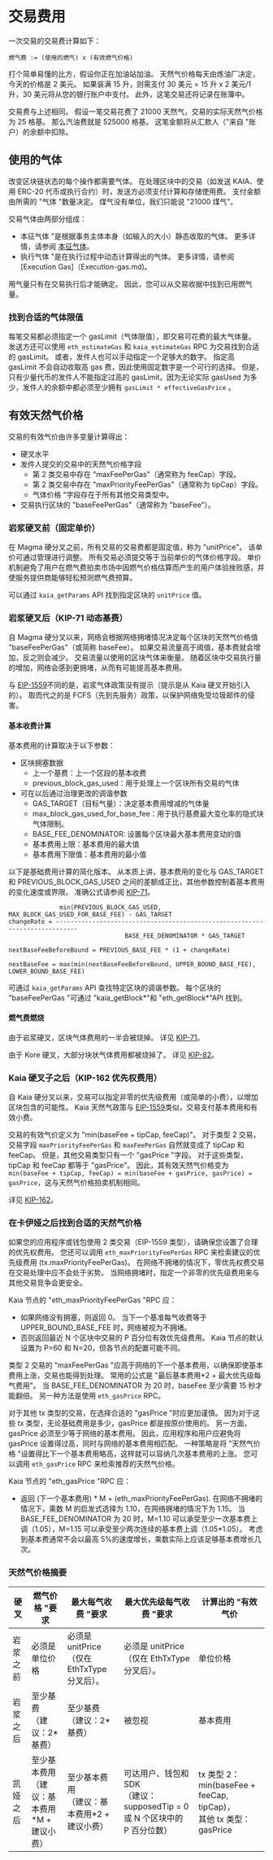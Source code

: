 # 交易费用

一次交易的交易费计算如下：

```text
燃气费 := (使用的燃气) x (有效燃气价格)
```

打个简单易懂的比方，假设你正在加油站加油。 天然气价格每天由炼油厂决定，今天的价格是 2 美元。 如果装满 15 升，则需支付 30 美元 = 15 升 x 2 美元/1 升，30 美元将从您的银行账户中支付。 此外，这笔交易还将记录在账簿中。

交易费与上述相同。 假设一笔交易花费了 21000 天然气，交易的实际天然气价格为 25 格基。 那么汽油费就是 525000 格基。 这笔金额将从汇款人（"来自 "账户）的余额中扣除。

## 使用的气体<a id="gas-used"></a>

改变区块链状态的每个操作都需要气体。 在处理区块中的交易（如发送 KAIA、使用 ERC-20 代币或执行合约）时，发送方必须支付计算和存储使用费。 支付金额由所需的 "气体 "数量决定。 煤气没有单位，我们只能说 "21000 煤气"。

交易气体由两部分组成：

- 本征气体 "是根据事务主体本身（如输入的大小）静态收取的气体。 更多详情，请参阅 [本征气体](intrinsic-gas.md)。
- 执行气体 "是在执行过程中动态计算得出的气体。 更多详情，请参阅 [Execution Gas]（Execution-gas.md)。

用气量只有在交易执行后才能确定。 因此，您可以从交易收据中找到已用燃气量。

### 找到合适的气体限值

每笔交易都必须指定一个 gasLimit（气体限值），即交易可花费的最大气体量。 发送方还可以使用 `eth_estimateGas` 和 `kaia_estimateGas` RPC 为交易找到合适的 gasLimit。 或者，发件人也可以手动指定一个足够大的数字。 指定高 gasLimit 不会自动收取高 gas 费，因此使用固定数字是一个可行的选择。 但是，只有少量代币的发件人不能指定过高的 gasLimit，因为无论实际 gasUsed 为多少，发件人的余额中都必须至少拥有 `gasLimit * effectiveGasPrice` 。

## 有效天然气价格<a id="effective-gas-price"></a>

交易的有效气价由许多变量计算得出：

- 硬叉水平
- 发件人提交的交易中的天然气价格字段
  - 第 2 类交易中存在 "maxFeePerGas"（通常称为 feeCap）字段。
  - 第 2 类交易中存在 "maxPriorityFeePerGas"（通常称为 tipCap）字段。
  - 气体价格 "字段存在于所有其他交易类型中。
- 交易执行区块的 "baseFeePerGas"（通常称为 "baseFee"）。

### 岩浆硬叉前（固定单价）

在 Magma 硬分叉之前，所有交易的交易费都是固定值，称为 "unitPrice"。 该单价可通过管理进行调整。 所有交易必须提交等于当前单价的气体价格字段。 单价机制避免了用户在燃气费拍卖市场中因燃气价格估算而产生的用户体验挫败感，并使服务提供商能够轻松预测燃气费预算。

可以通过 `kaia_getParams` API 找到指定区块的 `unitPrice` 值。

### 岩浆硬叉后（KIP-71 动态基费）

自 Magma 硬分叉以来，网络会根据网络拥堵情况决定每个区块的天然气价格值 "baseFeePerGas"（或简称 baseFee）。 如果交易流量高于阈值，基本费就会增加，反之则会减少。 交易流量以使用的区块气体来衡量。 随着区块中交易执行量的增加，网络会感到更拥堵，从而有可能提高基本费用。

与 [EIP-1559](https://github.com/ethereum/EIPs/blob/master/EIPS/eip-1559.md)不同的是，岩浆气体政策没有提示（提示是从 Kaia 硬叉开始引入的）。 取而代之的是 FCFS（先到先服务）政策，以保护网络免受垃圾邮件的侵害。

#### 基本收费计算

基本费用的计算取决于以下参数：

- 区块拥塞数据
  - 上一个基费：上一个区段的基本收费
  - previous_block_gas_used：用于处理上一个区块所有交易的气体
- 可在以后通过治理更改的调谐参数
  - GAS_TARGET（目标气量）：决定基本费用增减的气体量
  - max_block_gas_used_for_base_fee：用于执行基费最大变化率的隐式块气体限制。
  - BASE_FEE_DENOMINATOR: 设置每个区块最大基本费用变动的值
  - 基本费用上限：基本费用的最大值
  - 基本费用下限值：基本费用的最小值

以下是基础费用计算的简化版本。 从本质上讲，基本费用的变化与 GAS_TARGET 和 PREVIOUS_BLOCK_GAS_USED 之间的差额成正比，其他参数控制着基本费用的变化速度或界限。 准确公式请参阅 [KIP-71](https://github.com/kaiachain/kips/blob/main/KIPs/kip-71.md)。

```
              min(PREVIOUS_BLOCK_GAS_USED, MAX_BLOCK_GAS_USED_FOR_BASE_FEE) - GAS_TARGET
changeRate = ----------------------------------------------------------------------------
                                BASE_FEE_DENOMINATOR * GAS_TARGET

nextBaseFeeBeforeBound = PREVIOUS_BASE_FEE * (1 + changeRate)

nextBaseFee = max(min(nextBaseFeeBeforeBound, UPPER_BOUND_BASE_FEE), LOWER_BOUND_BASE_FEE)
```

可通过 `kaia_getParams` API 查找特定区块的调谐参数。 每个区块的 "baseFeePerGas "可通过 "kaia_getBlock\*"和 "eth_getBlock\*"API 找到。

#### 燃气费燃烧

由于岩浆硬叉，区块气体费用的一半会被烧掉。 详见 [KIP-71](https://github.com/kaiachain/kips/blob/main/KIPs/kip-71.md)。

由于 Kore 硬叉，大部分块状气体费用都被烧掉了。 详见 [KIP-82](https://kips.kaia.io/KIPs/kip-82)。

### Kaia 硬叉子之后（KIP-162 优先权费用）

自 Kaia 硬分叉以来，交易可以指定非零的优先级费用（或简单的小费），以增加区块包含的可能性。 Kaia 天然气政策与 [EIP-1559](https://github.com/ethereum/EIPs/blob/master/EIPS/eip-1559.md)类似，交易支付基本费用和有效小费。

交易的有效气价定义为 "min(baseFee + tipCap, feeCap)"。 对于类型 2 交易，交易字段 `maxPriorityFeePerGas` 和 `maxFeePerGas` 自然就变成了 tipCap 和 feeCap。 但是，其他交易类型只有一个 "gasPrice "字段。 对于这些类型，tipCap 和 feeCap 都等于 "gasPrice"。 因此，其有效天然气价格变为 `min(baseFee + tipCap, feeCap) = min(baseFee + gasPrice, gasPrice) = gasPrice`，这与天然气价格拍卖机制相同。

详见 [KIP-162](https://github.com/kaiachain/kips/blob/main/KIPs/kip-162.md)。

### 在卡伊娅之后找到合适的天然气价格

如果您的应用程序或钱包使用 2 类交易（EIP-1559 类型），请确保您设置了合理的优先权费用。 您还可以调用 `eth_maxPriorityFeePerGas` RPC 来检索建议的优先级费用 (tx.maxPriorityFeePerGas)。 在网络不拥堵的情况下，零优先权费交易在交易处理中应不会处于劣势。 当网络拥堵时，指定一个非零的优先级费用来与其他交易竞争会更安全。

Kaia 节点的 "eth_maxPriorityFeePerGas "RPC 应：

- 如果网络没有拥塞，则返回 0。 当下一个基准每气收费等于 UPPER_BOUND_BASE_FEE 时，网络被视为不拥堵。
- 否则返回最近 N 个区块中交易的 P 百分位有效优先级费用。 Kaia 节点的默认设置为 P=60 和 N=20，但各节点的配置可能不同。

类型 2 交易的 "maxFeePerGas "应高于网络的下一个基本费用，以确保即使基本费用上涨，交易也能得到处理。 常用的公式是 "最后基本费用\*2 + 最大优先级每气费用"。 当 BASE_FEE_DENOMINATOR 为 20 时，baseFee 至少需要 15 秒才能翻倍。 另一种方法是使用 `eth_gasPrice` RPC。

对于其他 tx 类型的交易，在选择合适的 "gasPrice "时应更加谨慎。 因为对于这些 tx 类型，无论基础费用是多少，gasPrice 都是按原价使用的。 另一方面，gasPrice 必须至少等于网络的基本费用。 因此，应用程序和用户应避免将 gasPrice 设置得过高，同时与网络的基本费用相匹配。 一种策略是将 "天然气价格 "设置得比下一个基本费用略高，这样就可以容纳几次基本费用的上涨。 您可以调用 `eth_gasPrice` RPC 来检索推荐的天然气价格。

Kaia 节点的 "eth_gasPrice "RPC 应：

- 返回 (下一个基本费用) \* M + (eth_maxPriorityFeePerGas). 在网络不拥堵的情况下，乘数 M 的启发式选择为 1.10，在网络拥堵的情况下为 1.15。 当 BASE_FEE_DENOMINATOR 为 20 时，M=1.10 可以承受至少一次基本费上调（1.05），M=1.15 可以承受至少两次连续的基本费上调（1.05\*1.05）。 考虑到基本费通常不会以最高 5%的速度增长，乘数实际上应该足够基本费增长几次。

### 天然气价格摘要

| 硬叉   | 燃气价格 "要求                        | 最大每气收费 "要求                             | 最大优先级每气收费 "要求                                           | 计算出的 "有效气价                                                                      |
| ---- | ------------------------------- | -------------------------------------- | ------------------------------------------------------- | ------------------------------------------------------------------------------- |
| 岩浆之前 | 必须是单位价格                         | 必须是 unitPrice<br/> （仅在 EthTxType 分叉后）。 | 必须是 unitPrice<br/> （仅在 EthTxType 分叉后）。                  | 单位价格                                                                            |
| 岩浆之后 | 至少基费<br/> （建议：2\*基费）            | 至少基费<br/> （建议：2\*基费）                   | 被忽视                                                     | 基本费用                                                                            |
| 凯娅之后 | 至少基本费用<br/> （建议：基本费用\*M + 建议小费） | 至少基本费用<br/> （建议：基本费用\*2 + 建议小费）        | 可达用户、钱包和 SDK<br/> （建议：supposedTip = 0 或 N 个区块中的 P 百分位数） | tx 类型 2：min(baseFee + feeCap, tipCap)，<br/>其他 tx 类型：gasPrice |

